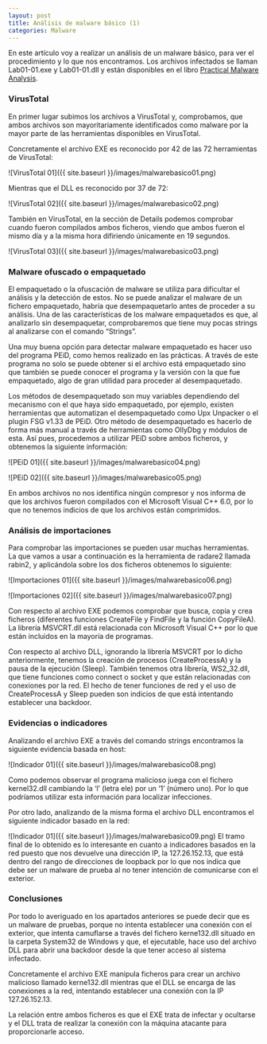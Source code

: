 ```yaml
---
layout: post
title: Análisis de malware básico (1)
categories: Malware
---
```


En este artículo voy a realizar un análisis de un malware básico, para ver el procedimiento y lo que nos encontramos. Los archivos infectados se llaman Lab01-01.exe y Lab01-01.dll y están disponibles en el libro [Practical Malware Analysis](https://nostarch.com/malware).

### VirusTotal

En primer lugar subimos los archivos a VirusTotal y, comprobamos, que ambos archivos son mayoritariamente identificados como malware por la mayor parte de las herramientas disponibles en VirusTotal. 

Concretamente el archivo EXE es reconocido por 42 de las 72 herramientas de VirusTotal:

![VirusTotal 01]({{ site.baseurl }}/images/malwarebasico01.png)

Mientras que el DLL es reconocido por 37 de 72:

![VirusTotal 02]({{ site.baseurl }}/images/malwarebasico02.png)

También en VirusTotal, en la sección de Details podemos comprobar cuando fueron compilados ambos ficheros, viendo que ambos fueron el mismo día y a la misma hora difiriendo únicamente en 19 segundos.

![VirusTotal 03]({{ site.baseurl }}/images/malwarebasico03.png)

### Malware ofuscado o empaquetado

El empaquetado o la ofuscación de malware se utiliza para dificultar el análisis y la detección de estos. No se puede analizar el malware de un fichero empaquetado, habría que desempaquetarlo antes de proceder a su análisis. Una de las características de los malware empaquetados es que, al analizarlo sin desempaquetar, comprobaremos que tiene muy pocas strings al analizarse con el comando “Strings”.

Una muy buena opción para detectar malware empaquetado es hacer uso del programa PEiD, como hemos realizado en las prácticas. A través de este programa no solo se puede obtener si el archivo está empaquetado sino que también se puede conocer el programa y la versión con la que fue empaquetado, algo de gran utilidad para proceder al desempaquetado.

Los métodos de desempaquetado son muy variables dependiendo del mecanismo con el que haya sido empaquetado, por ejemplo, existen herramientas que automatizan el desempaquetado como Upx Unpacker o el plugin FSG v1.33 de PEiD. Otro método de desempaquetado es hacerlo de forma más manual a través de herramientas como OllyDbg y módulos de esta.
Así pues, procedemos a utilizar PEiD sobre ambos ficheros, y obtenemos la siguiente información:

![PEiD 01]({{ site.baseurl }}/images/malwarebasico04.png)

![PEiD 02]({{ site.baseurl }}/images/malwarebasico05.png)

En ambos archivos no nos identifica ningún compresor y nos informa de que los archivos fueron compilados con el Microsoft Visual C++ 6.0, por lo que no tenemos indicios de que los archivos están comprimidos.

### Análisis de importaciones

Para comprobar las importaciones se pueden usar muchas herramientas. La que vamos a usar a continuación es la herramienta de radare2 llamada rabin2, y aplicándola sobre los dos ficheros obtenemos lo siguiente:

![Importaciones 01]({{ site.baseurl }}/images/malwarebasico06.png)

![Importaciones 02]({{ site.baseurl }}/images/malwarebasico07.png)

Con respecto al archivo EXE podemos comprobar que busca, copia y crea ficheros (diferentes funciones CreateFile y FindFile y la función CopyFileA). La librería MSVCRT.dll está relacionada con Microsoft Visual C++ por lo que están incluidos en la mayoría de programas.

Con respecto al archivo DLL, ignorando la librería MSVCRT por lo dicho anteriormente, tenemos la creación de procesos (CreateProcessA) y la pausa de la ejecución (Sleep). También tenemos otra librería, WS2_32.dll, que tiene funciones como connect o socket y que están relacionadas con conexiones por la red. El hecho de tener funciones de red y el uso de CreateProcessA y Sleep pueden son indicios de que está intentando establecer una backdoor.

### Evidencias o indicadores

Analizando el archivo EXE a través del comando strings encontramos la siguiente evidencia basada en host:

![Indicador 01]({{ site.baseurl }}/images/malwarebasico08.png)

Como podemos observar el programa malicioso juega con el fichero kernel32.dll cambiando la ‘l’ (letra ele) por un ‘1’ (número uno). Por lo que podríamos utilizar esta información para localizar infecciones.

Por otro lado, analizando de la misma forma el archivo DLL encontramos el siguiente indicador basado en la red:

![Indicador 01]({{ site.baseurl }}/images/malwarebasico09.png)
El tramo final de lo obtenido es lo interesante en cuanto a indicadores basados en la red puesto que nos devuelve una dirección IP, la 127.26.152.13, que está dentro del rango de direcciones de loopback por lo que nos indica que debe ser un malware de prueba al no tener intención de comunicarse con el exterior.

### Conclusiones

Por todo lo averiguado en los apartados anteriores se puede decir que es un malware de pruebas, porque no intenta establecer una conexión con el exterior, que intenta camuflarse a través del fichero kerne132.dll situado en la carpeta System32 de Windows y que, el ejecutable, hace uso del archivo DLL para abrir una backdoor desde la que tener acceso al sistema infectado.

Concretamente el archivo EXE manipula ficheros para crear un archivo malicioso llamado kerne132.dll mientras que el DLL se encarga de las conexiones a la red, intentando establecer una conexión con la IP 127.26.152.13.

La relación entre ambos ficheros es que el EXE trata de infectar y ocultarse y el DLL trata de realizar la conexión con la máquina atacante para proporcionarle acceso. 
